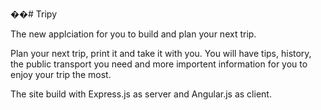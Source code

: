 ��# Tripy

The new applciation for you to build and plan your next trip.

Plan your next trip, print it and take it with you. You will have tips, history, the public transport you need and more importent information for you to enjoy your trip the most.

The site build with Express.js as server and Angular.js as client.

